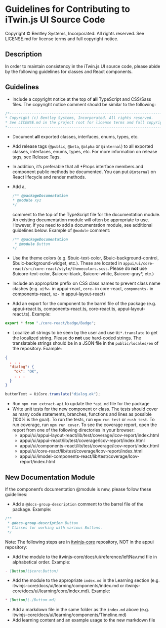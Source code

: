 # Guidelines for Contributing to iTwin.js UI Source Code

Copyright © Bentley Systems, Incorporated. All rights reserved. See LICENSE.md for license terms and full copyright notice.

## Description

In order to maintain consistency in the iTwin.js UI source code, please abide by the following guidelines for classes and React components.

## Guidelines

* Include a copyright notice at the top of __all__ TypeScript and CSS/Sass files. The copyright notice comment should be similar to the following:

```typescript
/*---------------------------------------------------------------------------------------------
* Copyright (c) Bentley Systems, Incorporated. All rights reserved.
* See LICENSE.md in the project root for license terms and full copyright notice.
*--------------------------------------------------------------------------------------------*/
```

* Document __all__ exported classes, interfaces, enums, types, etc.
* Add release tags (`@public`, `@beta`, `@alpha` or `@internal`) to all exported classes, interfaces, enums, types, etc. For more information on release tags, see [Release Tags](https://www.itwinjs.org/learning/guidelines/release-tags-guidelines/).
* In addition, it’s preferable that all *Props interface members and component public methods be documented. You can put `@internal` on React lifecycle and render methods.
* Add a,

  ```ts
  /** @packageDocumentation
  * @module xyz
  */
  ```

  comment to the top of the TypeScript file for the documentation module. An existing documentation module will often be appropriate to use. However, if you need to add a documentation module, see additional guidelines below. Example of `@module` comment:

  ```ts
  /** @packageDocumentation
   * @module Button
  */
  ```

* Use the theme colors (e.g. $buic-text-color, $buic-background-control, $buic-background-widget, etc.). These are located in `appui/ui/core-react/src/core-react/style/themecolors.scss`. Please do __not__ use $uicore-text-color, $uicore-black, $uicore-white,  $uicore-gray*, etc.)
* Include an appropriate prefix on CSS class names to prevent class name clashes (e.g. `uifw-` in appui-react, `core-` in core-react, `components-` in components-react, `nz-` in appui-layout-react)
* Add an export for the component to the barrel file of the package (e.g. appui-react.ts, components-react.ts, core-react.ts, appui-layout-react.ts). Example:

```typescript
export * from "./core-react/badge/Badge";
```

* Localize all strings to be seen by the user and use `Ui*.translate` to get the localized string. Please do __not__ use hard-coded strings. The translatable strings should be in a JSON file in the `public/locales/en` of the repository. Example:

```json
{
  . . .
  "dialog": {
    "ok": "OK",
    . . .
  }
}
```

```typescript
buttonText = UiCore.translate("dialog.ok");
```

* Run `npm run extract-api` to update the `*api.md` file for the package
* Write unit tests for the new component or class. The tests should cover as many code statements, branches, functions and lines as possible (100% is the goal). To run the tests, run `npm run test` or `rush test`. To run coverage, run `npm run cover`. To see the coverage report, open the report from one of the following directories in your browser:
  * appui/ui/appui-layout-react/lib/test/coverage/lcov-report/index.html
  * appui/ui/appui-react/lib/test/coverage/lcov-report/index.html
  * appui/ui/components-react/lib/test/coverage/lcov-report/index.html
  * appui/ui/core-react/lib/test/coverage/lcov-report/index.html
  * appui/ui/imodel-components-react/lib/test/coverage/lcov-report/index.html

## New Documentation Module

If the component’s documentation @module is new, please follow these guidelines:

* Add a `@docs-group-description` comment to the barrel file of the package. Example:

```js
/**
 * @docs-group-description Button
 * Classes for working with various Buttons.
 */
```

Note: The following steps are in [itwinjs-core](https://github.com/itwin/itwinjs-core) repository, NOT in the appui repository:

* Add the module to the itwinjs-core/docs/ui/reference/leftNav.md file in alphabetical order. Example:

```md
- [Button]($core:Button)
```

* Add the module to the appropriate `index.md` in the Learning section (e.g. itwinjs-core/docs/ui/learning/components/index.md or itwinjs-core/docs/ui/learning/core/index.md). Example:

```md
* [Button](./Button.md)
```

* Add a markdown file in the same folder as the `index.md` above (e.g. itwinjs-core/docs/ui/learning/components/Timeline.md)
* Add learning content and an example usage to the new markdown file
